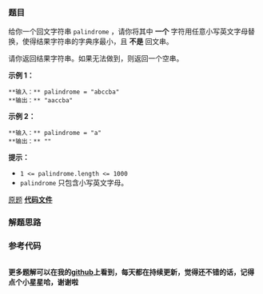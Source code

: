 ### 题目
给你一个回文字符串 `palindrome` ，请你将其中  **一个** 字符用任意小写英文字母替换，使得结果字符串的字典序最小，且  **不是**
回文串。

请你返回结果字符串。如果无法做到，则返回一个空串。



**示例 1：**

    
    
    **输入：** palindrome = "abccba"
    **输出：** "aaccba"
    

**示例 2：**

    
    
    **输入：** palindrome = "a"
    **输出：** ""
    



**提示：**

  * `1 <= palindrome.length <= 1000`
  * `palindrome` 只包含小写英文字母。

[原题](https://leetcode-cn.com/problems/break-a-palindrome/)    **[代码文件]()**


### 解题思路




### 参考代码

```go


```




**更多题解可以在我的[github](https://github.com/LZH139/leetcode_Go)上看到，每天都在持续更新，觉得还不错的话，记得点个小星星哈，谢谢啦**
